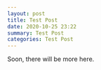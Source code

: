 ```yaml
---
layout: post
title: Test Post
date: 2020-10-25 23:22
summary: Test Post
categories: Test Post
---
```


Soon, there will be more here. 